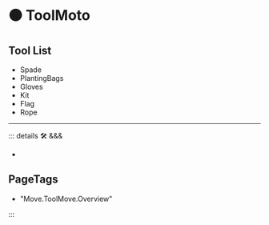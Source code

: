 # 🟠 <move>ToolMoto</move>

## Tool List

- Spade
- PlantingBags
- Gloves
- Kit
- Flag
- Rope

---

<!-- =================================================== -->
<!-- =================================================== -->
<!-- =================================================== -->
<!-- =================================================== -->
<!-- =================================================== -->
::: details 🛠 <dev>&&&</dev>

-

<h2>PageTags</h2>

- "Move.ToolMove.Overview"

:::

